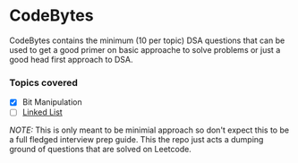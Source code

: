 # CodeBytes



CodeBytes contains the minimum (10 per topic) DSA questions that can be used to get a good primer on basic approache to solve problems or just a good head first approach to DSA. 


### Topics covered 

- [x] Bit Manipulation
- [ ] [Linked List](https://github.com/Pradhvan/codeBytes/blob/master/Questions/Linked%20List.md)

*NOTE:* This is only meant to be minimial approach so don't expect this to be a full fledged interview prep guide. This the repo just acts a dumping ground of questions that are solved on Leetcode.
